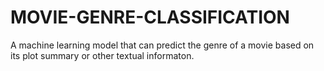 # MOVIE-GENRE-CLASSIFICATION
A machine learning model that can predict the genre of a movie based on its plot summary or other textual informaton.
